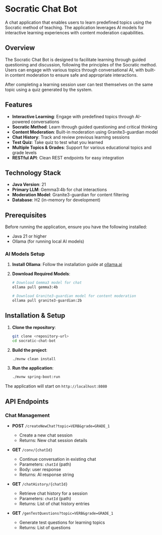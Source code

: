 # Socratic Chat Bot

A chat application that enables users to learn predefined topics using the Socratic method of teaching. The application leverages AI models for interactive learning experiences with content moderation capabilities.

## Overview

The Socratic Chat Bot is designed to facilitate learning through guided questioning and discussion, following the principles of the Socratic method. Users can engage with various topics through conversational AI, with built-in content moderation to ensure safe and appropriate interactions.

After completing a learning session user can test themselves on the same topic using a quiz generated by the system.

## Features

- **Interactive Learning**: Engage with predefined topics through AI-powered conversations
- **Socratic Method**: Learn through guided questioning and critical thinking
- **Content Moderation**: Built-in moderation using Granite3-guardian model
- **Chat History**: Track and review previous learning sessions
- **Test Quiz**: Take quiz to test what you learned
- **Multiple Topics & Grades**: Support for various educational topics and grade levels
- **RESTful API**: Clean REST endpoints for easy integration

## Technology Stack

- **Java Version**: 21
- **Primary LLM**: Gemma3:4b for chat interactions
- **Moderation Model**: Granite3-guardian for content filtering
- **Database**: H2 (in-memory for development)

## Prerequisites

Before running the application, ensure you have the following installed:

- Java 21 or higher
- Ollama (for running local AI models)

### AI Models Setup

1. **Install Ollama**: Follow the installation guide at [ollama.ai](https://ollama.ai)

2. **Download Required Models**:
   ```bash
   # Download Gemma3 model for chat
   ollama pull gemma3:4b
   
   # Download Granite3-guardian model for content moderation
   ollama pull granite3-guardian:2b
   ```

## Installation & Setup

1. **Clone the repository**:
   ```bash
   git clone <repository-url>
   cd socratic-chat-bot
   ```

2. **Build the project**:
   ```bash
   ./mvnw clean install
   ```

3. **Run the application**:
   ```bash
   ./mvnw spring-boot:run
   ```

The application will start on `http://localhost:8080`

## API Endpoints

### Chat Management

- **POST** `/createNewChat?topic=VERB&grade=GRADE_1`
  - Create a new chat session
  - Returns: New chat session details

- **GET** `/conv/{chatId}`
  - Continue conversation in existing chat
  - Parameters: `chatId` (path)
  - Body: user response
  - Returns: AI response string

- **GET** `/chatHistory/{chatId}`
  - Retrieve chat history for a session
  - Parameters: `chatId` (path)
  - Returns: List of chat history entries

- **GET** `/genTestQuestions?topic=VERB&grade=GRADE_1`
  - Generate test questions for learning topics
  - Returns: List of questions
